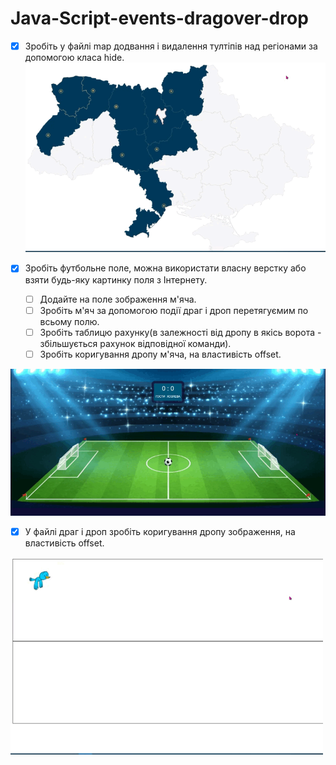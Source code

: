 ﻿# Java-Script-events-dragover-drop

 - [X] Зробіть у файлі map додвання і видалення тултіпів над регіонами за допомогою класа hide.
    <img width=500px src="https://github.com/DianaKov/DianaKov/blob/main/img-project/20230223-104544.gif">


- [X] Зробіть футбольне поле, можна використати власну верстку або взяти будь-яку картинку поля з Інтернету.
    - [ ] Додайте на поле зображення м'яча.
    - [ ] Зробіть м'яч за допомогою події драг і дроп перетягуємим по всьому полю. 
    - [ ] Зробіть таблицю рахунку(в залежності від дропу в якісь ворота - збільшується рахунок відповідної команди).
    - [ ] Зробіть коригування дропу м'яча, на властивість offset.
 <img width=700px src="https://github.com/DianaKov/DianaKov/blob/main/img-project/20230223-105214.gif">
    
- [X] У файлі драг і дроп зробіть коригування дропу зображення, на властивість offset.
 <img width=500px src="https://github.com/DianaKov/DianaKov/blob/main/img-project/20230223-104613.gif">
